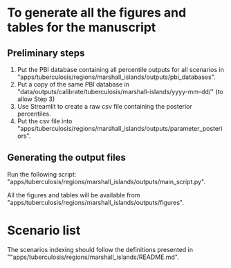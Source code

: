 # To generate all the figures and tables for the manuscript

## Preliminary steps
1. Put the PBI database containing all percentile outputs for all scenarios in "apps/tuberculosis/regions/marshall_islands/outputs/pbi_databases". 
2. Put a copy of the same PBI database in "data/outputs/calibrate/tuberculosis/marshall-islands/yyyy-mm-dd/" (to allow Step 3)
3. Use Streamlit to create a raw csv file containing the posterior percentiles.
4. Put the csv file into "apps/tuberculosis/regions/marshall_islands/outputs/parameter_posteriors".


## Generating the output files
Run the following script: "apps/tuberculosis/regions/marshall_islands/outputs/main_script.py".

All the figures and tables will be available from "apps/tuberculosis/regions/marshall_islands/outputs/figures". 


# Scenario list
The scenarios indexing should follow the definitions presented in ""apps/tuberculosis/regions/marshall_islands/README.md".
